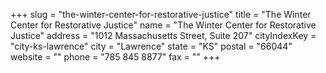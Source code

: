 +++
slug = "the-winter-center-for-restorative-justice"
title = "The Winter Center for Restorative Justice"
name = "The Winter Center for Restorative Justice"
address = "1012 Massachusetts Street, Suite 207"
cityIndexKey = "city-ks-lawrence"
city = "Lawrence"
state = "KS"
postal = "66044"
website = ""
phone = "785 845 8877"
fax = ""
+++
